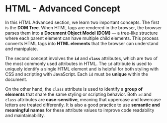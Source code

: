 # HTML - Advanced Concept
In this HTML Advanced section, we learn two important concepts. The first is the **DOM Tree**. When HTML tags are rendered in the browser, the browser parses them into a **Document Object Model (DOM)** — a tree-like structure where each parent element can have multiple child elements. This process converts HTML tags into **HTML elements** that the browser can understand and manipulate.

The second concept involves the **`id`** and **`class`** attributes, which are two of the most commonly used attributes in HTML. The `id` attribute is used to uniquely identify a single HTML element and is helpful for both styling with CSS and scripting with JavaScript. Each `id` must be **unique** within the document.

On the other hand, the `class` attribute is used to identify a **group of elements** that share the same styling or scripting behavior. Both `id` and `class` attributes are **case-sensitive**, meaning that uppercase and lowercase letters are treated differently. It is also a good practice to use **semantic and meaningful names** for these attribute values to improve code readability and maintainability.